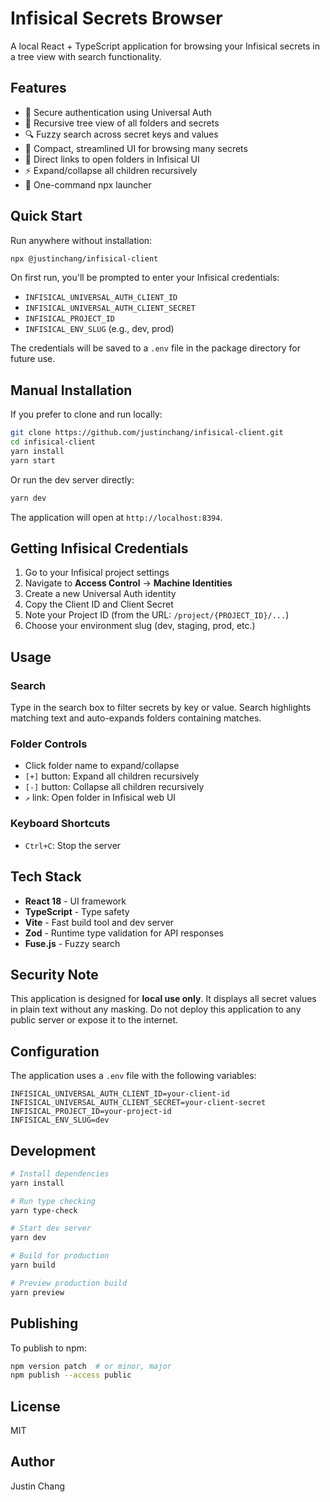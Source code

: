 # Infisical Secrets Browser

A local React + TypeScript application for browsing your Infisical secrets in a tree view with search functionality.

## Features

- 🔐 Secure authentication using Universal Auth
- 📂 Recursive tree view of all folders and secrets
- 🔍 Fuzzy search across secret keys and values
- 🎨 Compact, streamlined UI for browsing many secrets
- 🔗 Direct links to open folders in Infisical UI
- ⚡ Expand/collapse all children recursively
- 🚀 One-command npx launcher

## Quick Start

Run anywhere without installation:

```bash
npx @justinchang/infisical-client
```

On first run, you'll be prompted to enter your Infisical credentials:
- `INFISICAL_UNIVERSAL_AUTH_CLIENT_ID`
- `INFISICAL_UNIVERSAL_AUTH_CLIENT_SECRET`
- `INFISICAL_PROJECT_ID`
- `INFISICAL_ENV_SLUG` (e.g., dev, prod)

The credentials will be saved to a `.env` file in the package directory for future use.

## Manual Installation

If you prefer to clone and run locally:

```bash
git clone https://github.com/justinchang/infisical-client.git
cd infisical-client
yarn install
yarn start
```

Or run the dev server directly:

```bash
yarn dev
```

The application will open at `http://localhost:8394`.

## Getting Infisical Credentials

1. Go to your Infisical project settings
2. Navigate to **Access Control** → **Machine Identities**
3. Create a new Universal Auth identity
4. Copy the Client ID and Client Secret
5. Note your Project ID (from the URL: `/project/{PROJECT_ID}/...`)
6. Choose your environment slug (dev, staging, prod, etc.)

## Usage

### Search
Type in the search box to filter secrets by key or value. Search highlights matching text and auto-expands folders containing matches.

### Folder Controls
- Click folder name to expand/collapse
- `[+]` button: Expand all children recursively
- `[-]` button: Collapse all children recursively
- `↗` link: Open folder in Infisical web UI

### Keyboard Shortcuts
- `Ctrl+C`: Stop the server

## Tech Stack

- **React 18** - UI framework
- **TypeScript** - Type safety
- **Vite** - Fast build tool and dev server
- **Zod** - Runtime type validation for API responses
- **Fuse.js** - Fuzzy search

## Security Note

This application is designed for **local use only**. It displays all secret values in plain text without any masking. Do not deploy this application to any public server or expose it to the internet.

## Configuration

The application uses a `.env` file with the following variables:

```
INFISICAL_UNIVERSAL_AUTH_CLIENT_ID=your-client-id
INFISICAL_UNIVERSAL_AUTH_CLIENT_SECRET=your-client-secret
INFISICAL_PROJECT_ID=your-project-id
INFISICAL_ENV_SLUG=dev
```

## Development

```bash
# Install dependencies
yarn install

# Run type checking
yarn type-check

# Start dev server
yarn dev

# Build for production
yarn build

# Preview production build
yarn preview
```

## Publishing

To publish to npm:

```bash
npm version patch  # or minor, major
npm publish --access public
```

## License

MIT

## Author

Justin Chang
